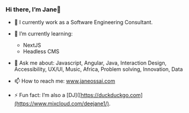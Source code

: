 <!--
**jossai1/jossai1** is a ✨ _special_ ✨ repository because its `README.md` (this file) appears on your GitHub profile.

Here are some ideas to get you started:

- 🔭 I’m currently working on ...
- 🌱 I’m currently learning ...
- 👯 I’m looking to collaborate on ...
- 🤔 I’m looking for help with ...
- 💬 Ask me about ...
- 📫 How to reach me: ...
- 😄 Pronouns: ...
- ⚡ Fun fact: ...
-->


### Hi there, I’m Jane👋

<!--
**jossai1/jossai1** is a ✨ _special_ ✨ repository because its `README.md` (this file) appears on your GitHub profile.

Here are some ideas to get you started:

- 🔭 I’m currently working on ...
- 🌱 I’m currently learning ...
- 👯 I’m looking to collaborate on ...
- 🤔 I’m looking for help with ...
- 💬 Ask me about ...
- 📫 How to reach me: ...
- 😄 Pronouns: ...
- ⚡ Fun fact: ...
-->

- 🔭 I currently work as a Software Engineering Consultant.


- 🌱 I’m currently learning:
  - NextJS
  - Headless CMS


- 💬 Ask me about: Javascript, Angular, Java, Interaction Design, Accessibility, UX/UI, Music, Africa, Problem solving, Innovation, Data


- 📫 How to reach me: www.janeossai.com


- ⚡ Fun fact: I’m also a [DJ]([https://duckduckgo.com](https://www.mixcloud.com/deejane1/).
